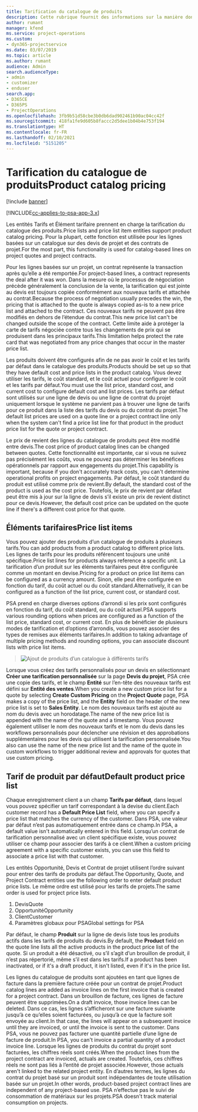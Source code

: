 ```yaml
---
title: Tarification du catalogue de produits
description: Cette rubrique fournit des informations sur la manière dont la tarification du catalogue de produits fonctionne dans Dynamics 365 Project Service Automation (PSA).
author: rumant
manager: kfend
ms.service: project-operations
ms.custom:
- dyn365-projectservice
ms.date: 03/07/2019
ms.topic: article
ms.author: rumant
audience: Admin
search.audienceType:
- admin
- customizer
- enduser
search.app:
- D365CE
- D365PS
- ProjectOperations
ms.openlocfilehash: 3fb9b51d58cbe3b0db6dad902461b90ac04cc42f
ms.sourcegitcommit: 418fa1fe9d605b8faccc2d5dee1b04b4e753f194
ms.translationtype: HT
ms.contentlocale: fr-FR
ms.lasthandoff: 02/10/2021
ms.locfileid: "5151205"
---
```

# <a name="product-catalog-pricing"></a><span data-ttu-id="03221-103">Tarification du catalogue de produits</span><span class="sxs-lookup"><span data-stu-id="03221-103">Product catalog pricing</span></span> 

[!include [banner](../includes/psa-now-project-operations.md)]

[!INCLUDE[cc-applies-to-psa-app-3.x](../includes/cc-applies-to-psa-app-3x.md)]


<span data-ttu-id="03221-104">Les entités Tarifs et Élément tarifaire prennent en charge la tarification du catalogue des produits.</span><span class="sxs-lookup"><span data-stu-id="03221-104">Price lists and price list item entities support product catalog pricing.</span></span> <span data-ttu-id="03221-105">Pour la plupart, cette fonction est utilisée pour les lignes basées sur un catalogue sur des devis de projet et des contrats de projet.</span><span class="sxs-lookup"><span data-stu-id="03221-105">For the most part, this functionality is used for catalog-based lines on project quotes and project contracts.</span></span>

<span data-ttu-id="03221-106">Pour les lignes basées sur un projet, un contrat représente la transaction après qu’elle a été remportée.</span><span class="sxs-lookup"><span data-stu-id="03221-106">For project-based lines, a contract represents the deal after it was won.</span></span> <span data-ttu-id="03221-107">Dans la mesure où le processus de négociation précède généralement la conclusion de la vente, la tarification qui est jointe au devis est toujours copiée conformément aux nouveaux tarifs et attachée au contrat.</span><span class="sxs-lookup"><span data-stu-id="03221-107">Because the process of negotiation usually precedes the win, the pricing that is attached to the quote is always copied as-is to a new price list and attached to the contract.</span></span> <span data-ttu-id="03221-108">Ces nouveaux tarifs ne peuvent pas être modifiés en dehors de l’étendue du contrat.</span><span class="sxs-lookup"><span data-stu-id="03221-108">This new price list can't be changed outside the scope of the contract.</span></span> <span data-ttu-id="03221-109">Cette limite aide à protéger la carte de tarifs négociée contre tous les changements de prix qui se produisent dans les principaux tarifs.</span><span class="sxs-lookup"><span data-stu-id="03221-109">This limitation helps protect the rate card that was negotiated from any price changes that occur in the master price list.</span></span>

<span data-ttu-id="03221-110">Les produits doivent être configurés afin de ne pas avoir le coût et les tarifs par défaut dans le catalogue des produits.</span><span class="sxs-lookup"><span data-stu-id="03221-110">Products should be set up so that they have default cost and price lists in the product catalog.</span></span> <span data-ttu-id="03221-111">Vous devez utiliser les tarifs, le coût standard, et le coût actuel pour configurer le coût et les tarifs par défaut.</span><span class="sxs-lookup"><span data-stu-id="03221-111">You must use the list price, standard cost, and current cost to configure default cost and list prices.</span></span> <span data-ttu-id="03221-112">Les tarifs par défaut sont utilisés sur une ligne de devis ou une ligne de contrat du projet uniquement lorsque le système ne parvient pas à trouver une ligne de tarifs pour ce produit dans la liste des tarifs du devis ou du contrat du projet.</span><span class="sxs-lookup"><span data-stu-id="03221-112">The default list prices are used on a quote line or a project contract line only when the system can't find a price list line for that product in the product price list for the quote or project contract.</span></span>

<span data-ttu-id="03221-113">Le prix de revient des lignes du catalogue de produits peut être modifié entre devis.</span><span class="sxs-lookup"><span data-stu-id="03221-113">The cost price of product catalog lines can be changed between quotes.</span></span> <span data-ttu-id="03221-114">Cette fonctionnalité est importante, car si vous ne suivez pas précisément les coûts, vous ne pouvez pas déterminer les bénéfices opérationnels par rapport aux engagements du projet.</span><span class="sxs-lookup"><span data-stu-id="03221-114">This capability is important, because if you don't accurately track costs, you can't determine operational profits on project engagements.</span></span> <span data-ttu-id="03221-115">Par défaut, le coût standard du produit est utilisé comme prix de revient.</span><span class="sxs-lookup"><span data-stu-id="03221-115">By default, the standard cost of the product is used as the cost price.</span></span> <span data-ttu-id="03221-116">Toutefois, le prix de revient par défaut peut être mis à jour sur la ligne de devis s’il existe un prix de revient distinct pour ce devis.</span><span class="sxs-lookup"><span data-stu-id="03221-116">However, the default cost price can be updated on the quote line if there's a different cost price for that quote.</span></span>

## <a name="price-list-items"></a><span data-ttu-id="03221-117">Éléments tarifaires</span><span class="sxs-lookup"><span data-stu-id="03221-117">Price list items</span></span>

<span data-ttu-id="03221-118">Vous pouvez ajouter des produits d’un catalogue de produits à plusieurs tarifs.</span><span class="sxs-lookup"><span data-stu-id="03221-118">You can add products from a product catalog to different price lists.</span></span> <span data-ttu-id="03221-119">Les lignes de tarifs pour les produits référencent toujours une unité spécifique.</span><span class="sxs-lookup"><span data-stu-id="03221-119">Price list lines for products always reference a specific unit.</span></span> <span data-ttu-id="03221-120">La tarification d’un produit sur les éléments tarifaires peut être configurée comme un montant en devise.</span><span class="sxs-lookup"><span data-stu-id="03221-120">Pricing for a product on price list items can be configured as a currency amount.</span></span> <span data-ttu-id="03221-121">Sinon, elle peut être configurée en fonction du tarif, du coût actuel ou du coût standard.</span><span class="sxs-lookup"><span data-stu-id="03221-121">Alternatively, it can be configured as a function of the list price, current cost, or standard cost.</span></span>

<span data-ttu-id="03221-122">PSA prend en charge diverses options d’arrondi si les prix sont configurés en fonction du tarif, du coût standard, ou du coût actuel.</span><span class="sxs-lookup"><span data-stu-id="03221-122">PSA supports various rounding options when prices are configured as a function of the list price, standard cost, or current cost.</span></span> <span data-ttu-id="03221-123">En plus de bénéficier de plusieurs modes de tarification et d’options d’arrondis, vous pouvez associer des types de remises aux éléments tarifaires.</span><span class="sxs-lookup"><span data-stu-id="03221-123">In addition to taking advantage of multiple pricing methods and rounding options, you can associate discount lists with price list items.</span></span> 

> ![Ajout de produits d’un catalogue à différents tarifs](media/basic-guide-16.png)

<span data-ttu-id="03221-125">Lorsque vous créez des tarifs personnalisés pour un devis en sélectionnant **Créer une tarification personnalisée** sur la page **Devis du projet**, PSA crée une copie des tarifs, et le champ **Entité** sur l’en-tête des nouveaux tarifs est défini sur **Entité des ventes**.</span><span class="sxs-lookup"><span data-stu-id="03221-125">When you create a new custom price list for a quote by selecting **Create Custom Pricing** on the **Project Quote** page, PSA makes a copy of the price list, and the **Entity** field on the header of the new price list is set to **Sales Entity**.</span></span> <span data-ttu-id="03221-126">Le nom des nouveaux tarifs est ajouté au nom du devis avec un horodatage.</span><span class="sxs-lookup"><span data-stu-id="03221-126">The name of the new price list is appended with the name of the quote and a timestamp.</span></span> <span data-ttu-id="03221-127">Vous pouvez également utiliser le nom des nouveaux tarifs et le nom du devis dans les workflows personnalisés pour déclencher une révision et des approbations supplémentaires pour les devis qui utilisent la tarification personnalisée.</span><span class="sxs-lookup"><span data-stu-id="03221-127">You also can use the name of the new price list and the name of the quote in custom workflows to trigger additional review and approvals for quotes that use custom pricing.</span></span>

 
## <a name="default-product-price-list"></a><span data-ttu-id="03221-128">Tarif de produit par défaut</span><span class="sxs-lookup"><span data-stu-id="03221-128">Default product price list</span></span>
<span data-ttu-id="03221-129">Chaque enregistrement client a un champ **Tarifs par défaut**, dans lequel vous pouvez spécifier un tarif correspondant à la devise du client.</span><span class="sxs-lookup"><span data-stu-id="03221-129">Each customer record has a **Default Price List** field, where you can specify a price list that matches the currency of the customer.</span></span> <span data-ttu-id="03221-130">Dans PSA, une valeur par défaut n’est pas automatiquement entrée dans ce champ.</span><span class="sxs-lookup"><span data-stu-id="03221-130">In PSA, a default value isn't automatically entered in this field.</span></span> <span data-ttu-id="03221-131">Lorsqu’un contrat de tarification personnalisé avec un client spécifique existe, vous pouvez utiliser ce champ pour associer des tarifs à ce client.</span><span class="sxs-lookup"><span data-stu-id="03221-131">When a custom pricing agreement with a specific customer exists, you can use this field to associate a price list with that customer.</span></span>

<span data-ttu-id="03221-132">Les entités Opportunité, Devis et Contrat de projet utilisent l’ordre suivant pour entrer des tarifs de produits par défaut.</span><span class="sxs-lookup"><span data-stu-id="03221-132">The Opportunity, Quote, and Project Contract entities use the following order to enter default product price lists.</span></span> <span data-ttu-id="03221-133">Le même ordre est utilisé pour les tarifs de projets.</span><span class="sxs-lookup"><span data-stu-id="03221-133">The same order is used for project price lists.</span></span>

1.  <span data-ttu-id="03221-134">Devis</span><span class="sxs-lookup"><span data-stu-id="03221-134">Quote</span></span>
2.  <span data-ttu-id="03221-135">Opportunité</span><span class="sxs-lookup"><span data-stu-id="03221-135">Opportunity</span></span>
3.  <span data-ttu-id="03221-136">Client</span><span class="sxs-lookup"><span data-stu-id="03221-136">Customer</span></span>
4.  <span data-ttu-id="03221-137">Paramètres globaux pour PSA</span><span class="sxs-lookup"><span data-stu-id="03221-137">Global settings for PSA</span></span>

<span data-ttu-id="03221-138">Par défaut, le champ **Produit** sur la ligne de devis liste tous les produits actifs dans les tarifs de produits du devis.</span><span class="sxs-lookup"><span data-stu-id="03221-138">By default, the **Product** field on the quote line lists all the active products in the product price list of the quote.</span></span> <span data-ttu-id="03221-139">Si un produit a été désactivé, ou s’il s’agit d’un brouillon de produit, il n’est pas répertorié, même s’il est dans les tarifs.</span><span class="sxs-lookup"><span data-stu-id="03221-139">If a product has been inactivated, or if it's a draft product, it isn't listed, even if it's in the price list.</span></span> 

<span data-ttu-id="03221-140">Les lignes du catalogue de produits sont ajoutées en tant que lignes de facture dans la première facture créée pour un contrat de projet.</span><span class="sxs-lookup"><span data-stu-id="03221-140">Product catalog lines are added as invoice lines on the first invoice that is created for a project contract.</span></span> <span data-ttu-id="03221-141">Dans un brouillon de facture, ces lignes de facture peuvent être supprimées.</span><span class="sxs-lookup"><span data-stu-id="03221-141">On a draft invoice, those invoice lines can be deleted.</span></span> <span data-ttu-id="03221-142">Dans ce cas, les lignes s’afficheront sur une facture suivante jusqu’à ce qu’elles soient facturées, ou jusqu’à ce que la facture soit envoyée au client.</span><span class="sxs-lookup"><span data-stu-id="03221-142">In that case, the lines will appear on a subsequent invoice until they are invoiced, or until the invoice is sent to the customer.</span></span> <span data-ttu-id="03221-143">Dans PSA, vous ne pouvez pas facturer une quantité partielle d’une ligne de facture de produit.</span><span class="sxs-lookup"><span data-stu-id="03221-143">In PSA, you can't invoice a partial quantity of a product invoice line.</span></span> <span data-ttu-id="03221-144">Lorsque les lignes de produits du contrat du projet sont facturées, les chiffres réels sont créés.</span><span class="sxs-lookup"><span data-stu-id="03221-144">When the product lines from the project contract are invoiced, actuals are created.</span></span> <span data-ttu-id="03221-145">Toutefois, ces chiffres réels ne sont pas liés à l’entité de projet associée.</span><span class="sxs-lookup"><span data-stu-id="03221-145">However, those actuals aren't linked to the related project entity.</span></span> <span data-ttu-id="03221-146">En d’autres termes, les lignes du contrat du projet basé sur un produit sont indépendantes de toute utilisation basée sur un projet.</span><span class="sxs-lookup"><span data-stu-id="03221-146">In other words, product-based project contract lines are independent of any project-based use.</span></span> <span data-ttu-id="03221-147">PSA n’effectue pas le suivi de consommation de matériaux sur les projets.</span><span class="sxs-lookup"><span data-stu-id="03221-147">PSA doesn't track material consumption on projects.</span></span>
